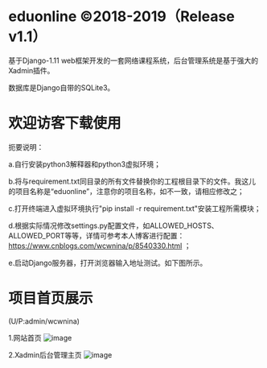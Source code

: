 # eduonline ©2018-2019（Release v1.1）
基于Django-1.11 web框架开发的一套网络课程系统，后台管理系统是基于强大的Xadmin插件。

数据库是Django自带的SQLite3。

# 欢迎访客下载使用
扼要说明：

a.自行安装python3解释器和python3虚拟环境；

b.将与requirement.txt同目录的所有文件替换你的工程根目录下的文件。我这儿的项目名称是“eduonline”，注意你的项目名称，如不一致，请相应修改之；

c.打开终端进入虚拟环境执行"pip install -r requirement.txt"安装工程所需模块；

d.根据实际情况修改settings.py配置文件，如ALLOWED_HOSTS、ALLOWED_PORT等等，详情可参考本人博客进行配置：https://www.cnblogs.com/wcwnina/p/8540330.html ；

e.启动Django服务器，打开浏览器输入地址测试。如下图所示。

# 项目首页展示
(U/P:admin/wcwnina)

1.网站首页
![image](https://github.com/ghwcw/django-xadmin-eduonline/blob/master/static/images/README/webindex.png)

2.Xadmin后台管理主页
![image](https://github.com/ghwcw/django-xadmin-eduonline/blob/master/static/images/README/xadminhome.png)
